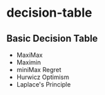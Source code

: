 # decision-table

## Basic Decision Table
- MaxiMax
- Maximin
- miniMax Regret
- Hurwicz Optimism
- Laplace's Principle